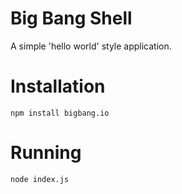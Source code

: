 Big Bang Shell
==============

A simple 'hello world' style application.

Installation
============

    npm install bigbang.io

Running
=======

    node index.js
